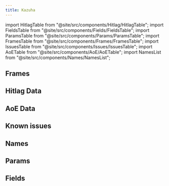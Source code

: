 ```yaml
---
title: Kazuha
---
```


import HitlagTable from "@site/src/components/Hitlag/HitlagTable";
import FieldsTable from "@site/src/components/Fields/FieldsTable";
import ParamsTable from "@site/src/components/Params/ParamsTable";
import FramesTable from "@site/src/components/Frames/FramesTable";
import IssuesTable from "@site/src/components/Issues/IssuesTable";
import AoETable from "@site/src/components/AoE/AoETable";
import NamesList from "@site/src/components/Names/NamesList";

## Frames

<FramesTable item_key="kazuha" />

## Hitlag Data

<HitlagTable item_key="kazuha" />

## AoE Data

<AoETable item_key="kazuha" />

## Known issues

<IssuesTable item_key="kazuha" />

## Names

<NamesList item_key="kazuha" />

## Params

<ParamsTable item_key="kazuha" />

## Fields

<FieldsTable item_key="kazuha" />
